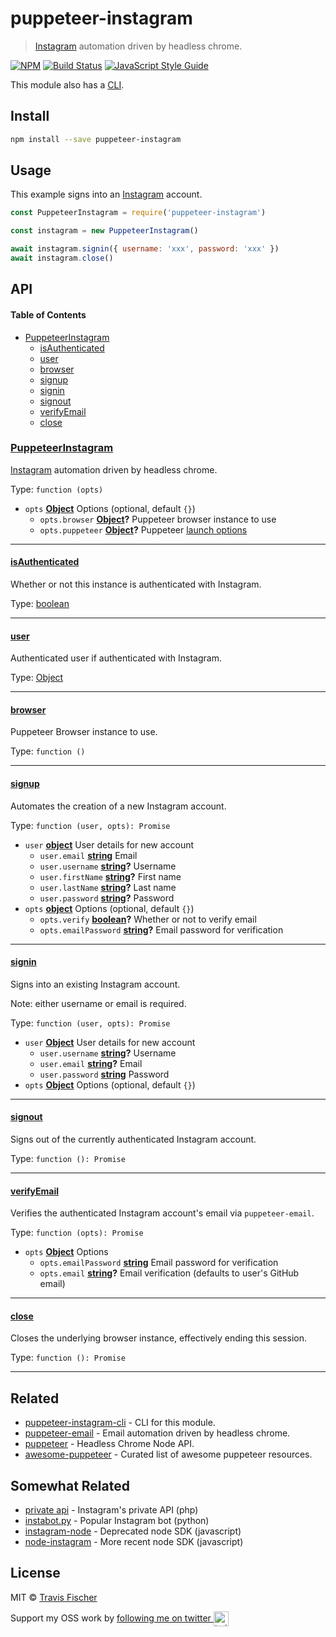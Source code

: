 # puppeteer-instagram

> [Instagram](https://instagram.com) automation driven by headless chrome.

[![NPM](https://img.shields.io/npm/v/puppeteer-instagram.svg)](https://www.npmjs.com/package/puppeteer-instagram) [![Build Status](https://travis-ci.com/transitive-bullshit/puppeteer-instagram.svg?branch=master)](https://travis-ci.com/transitive-bullshit/puppeteer-instagram) [![JavaScript Style Guide](https://img.shields.io/badge/code_style-standard-brightgreen.svg)](https://standardjs.com)

This module also has a [CLI](https://github.com/transitive-bullshit/puppeteer-instagram-cli).

## Install

```bash
npm install --save puppeteer-instagram
```

## Usage

This example signs into an [Instagram](https://instagram.com) account.

```js
const PuppeteerInstagram = require('puppeteer-instagram')

const instagram = new PuppeteerInstagram()

await instagram.signin({ username: 'xxx', password: 'xxx' })
await instagram.close()
```

## API

<!-- Generated by documentation.js. Update this documentation by updating the source code. -->

#### Table of Contents

-   [PuppeteerInstagram](#puppeteerinstagram)
    -   [isAuthenticated](#isauthenticated)
    -   [user](#user)
    -   [browser](#browser)
    -   [signup](#signup)
    -   [signin](#signin)
    -   [signout](#signout)
    -   [verifyEmail](#verifyemail)
    -   [close](#close)

### [PuppeteerInstagram](https://github.com/transitive-bullshit/puppeteer-instagram/blob/3241815ee3d5ae673c485c829d04fba4f349ac12/index.js#L21-L175)

[Instagram](https://instagram.com) automation driven by headless chrome.

Type: `function (opts)`

-   `opts` **[Object](https://developer.mozilla.org/docs/Web/JavaScript/Reference/Global_Objects/Object)** Options (optional, default `{}`)
    -   `opts.browser` **[Object](https://developer.mozilla.org/docs/Web/JavaScript/Reference/Global_Objects/Object)?** Puppeteer browser instance to use
    -   `opts.puppeteer` **[Object](https://developer.mozilla.org/docs/Web/JavaScript/Reference/Global_Objects/Object)?** Puppeteer [launch options](https://github.com/GoogleChrome/puppeteer/blob/master/docs/api.md#puppeteerlaunchoptions)

* * *

#### [isAuthenticated](https://github.com/transitive-bullshit/puppeteer-instagram/blob/3241815ee3d5ae673c485c829d04fba4f349ac12/index.js#L32-L32)

Whether or not this instance is authenticated with Instagram.

Type: [boolean](https://developer.mozilla.org/docs/Web/JavaScript/Reference/Global_Objects/Boolean)

* * *

#### [user](https://github.com/transitive-bullshit/puppeteer-instagram/blob/3241815ee3d5ae673c485c829d04fba4f349ac12/index.js#L39-L39)

Authenticated user if authenticated with Instagram.

Type: [Object](https://developer.mozilla.org/docs/Web/JavaScript/Reference/Global_Objects/Object)

* * *

#### [browser](https://github.com/transitive-bullshit/puppeteer-instagram/blob/3241815ee3d5ae673c485c829d04fba4f349ac12/index.js#L46-L52)

Puppeteer Browser instance to use.

Type: `function ()`

* * *

#### [signup](https://github.com/transitive-bullshit/puppeteer-instagram/blob/3241815ee3d5ae673c485c829d04fba4f349ac12/index.js#L68-L100)

Automates the creation of a new Instagram account.

Type: `function (user, opts): Promise`

-   `user` **[object](https://developer.mozilla.org/docs/Web/JavaScript/Reference/Global_Objects/Object)** User details for new account
    -   `user.email` **[string](https://developer.mozilla.org/docs/Web/JavaScript/Reference/Global_Objects/String)** Email
    -   `user.username` **[string](https://developer.mozilla.org/docs/Web/JavaScript/Reference/Global_Objects/String)?** Username
    -   `user.firstName` **[string](https://developer.mozilla.org/docs/Web/JavaScript/Reference/Global_Objects/String)?** First name
    -   `user.lastName` **[string](https://developer.mozilla.org/docs/Web/JavaScript/Reference/Global_Objects/String)?** Last name
    -   `user.password` **[string](https://developer.mozilla.org/docs/Web/JavaScript/Reference/Global_Objects/String)?** Password
-   `opts` **[object](https://developer.mozilla.org/docs/Web/JavaScript/Reference/Global_Objects/Object)** Options (optional, default `{}`)
    -   `opts.verify` **[boolean](https://developer.mozilla.org/docs/Web/JavaScript/Reference/Global_Objects/Boolean)?** Whether or not to verify email
    -   `opts.emailPassword` **[string](https://developer.mozilla.org/docs/Web/JavaScript/Reference/Global_Objects/String)?** Email password for verification

* * *

#### [signin](https://github.com/transitive-bullshit/puppeteer-instagram/blob/3241815ee3d5ae673c485c829d04fba4f349ac12/index.js#L114-L130)

Signs into an existing Instagram account.

Note: either username or email is required.

Type: `function (user, opts): Promise`

-   `user` **[Object](https://developer.mozilla.org/docs/Web/JavaScript/Reference/Global_Objects/Object)** User details for new account
    -   `user.username` **[string](https://developer.mozilla.org/docs/Web/JavaScript/Reference/Global_Objects/String)?** Username
    -   `user.email` **[string](https://developer.mozilla.org/docs/Web/JavaScript/Reference/Global_Objects/String)?** Email
    -   `user.password` **[string](https://developer.mozilla.org/docs/Web/JavaScript/Reference/Global_Objects/String)** Password
-   `opts` **[Object](https://developer.mozilla.org/docs/Web/JavaScript/Reference/Global_Objects/Object)** Options (optional, default `{}`)

* * *

#### [signout](https://github.com/transitive-bullshit/puppeteer-instagram/blob/3241815ee3d5ae673c485c829d04fba4f349ac12/index.js#L136-L142)

Signs out of the currently authenticated Instagram account.

Type: `function (): Promise`

* * *

#### [verifyEmail](https://github.com/transitive-bullshit/puppeteer-instagram/blob/3241815ee3d5ae673c485c829d04fba4f349ac12/index.js#L152-L161)

Verifies the authenticated Instagram account's email via `puppeteer-email`.

Type: `function (opts): Promise`

-   `opts` **[Object](https://developer.mozilla.org/docs/Web/JavaScript/Reference/Global_Objects/Object)** Options
    -   `opts.emailPassword` **[string](https://developer.mozilla.org/docs/Web/JavaScript/Reference/Global_Objects/String)** Email password for verification
    -   `opts.email` **[string](https://developer.mozilla.org/docs/Web/JavaScript/Reference/Global_Objects/String)?** Email verification (defaults to user's GitHub email)

* * *

#### [close](https://github.com/transitive-bullshit/puppeteer-instagram/blob/3241815ee3d5ae673c485c829d04fba4f349ac12/index.js#L168-L174)

Closes the underlying browser instance, effectively ending this session.

Type: `function (): Promise`

* * *

## Related

-   [puppeteer-instagram-cli](https://github.com/transitive-bullshit/puppeteer-instagram-cli) - CLI for this module.
-   [puppeteer-email](https://github.com/transitive-bullshit/puppeteer-email) - Email automation driven by headless chrome.
-   [puppeteer](https://github.com/GoogleChrome/puppeteer) - Headless Chrome Node API.
-   [awesome-puppeteer](https://github.com/transitive-bullshit/awesome-puppeteer) - Curated list of awesome puppeteer resources.

## Somewhat Related

- [private api](https://github.com/mgp25/Instagram-API) - Instagram's private API (php)
- [instabot.py](https://github.com/instabot-py/instabot.py) - Popular Instagram bot (python)
- [instagram-node](https://github.com/totemstech/instagram-node) - Deprecated node SDK (javascript)
- [node-instagram](https://github.com/pradel/node-instagram) - More recent node SDK (javascript)

## License

MIT © [Travis Fischer](https://github.com/transitive-bullshit)

Support my OSS work by <a href="https://twitter.com/transitive_bs">following me on twitter <img src="https://storage.googleapis.com/saasify-assets/twitter-logo.svg" alt="twitter" height="24px" align="center"></a>
